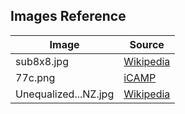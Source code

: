 ## Images Reference

|Image|Source|
|-----|------|
|sub8x8.jpg|[Wikipedia](https://commons.wikimedia.org/wiki/File:JPEG_example_subimage.svg)|
|77c.png|[iCAMP](https://www.math.uci.edu/icamp/courses/math77c/demos/hist_eq.pdf)|
|Unequalized...NZ.jpg|[Wikipedia](https://commons.wikimedia.org/wiki/File:Unequalized_Hawkes_Bay_NZ.jpg)|
